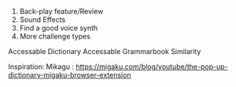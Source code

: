 1. Back-play feature/Review
2. Sound Effects
3. Find a good voice synth
4. More challenge types

Accessable Dictionary
Accessable Grammarbook
Similarity

Inspiration:
 Mikagu : https://migaku.com/blog/youtube/the-pop-up-dictionary-migaku-browser-extension


<svg style="margin: 0; padding: 0; text-align: center; width: 100%;"><image href="https://cdn.glitch.global/a09638ce-8239-40b9-9a24-995569212470/kone_jan.svg?v=1749163651387" xlink:href="https://cdn.glitch.global/a09638ce-8239-40b9-9a24-995569212470/kone_jan.svg?v=1749163651387"></image></svg>